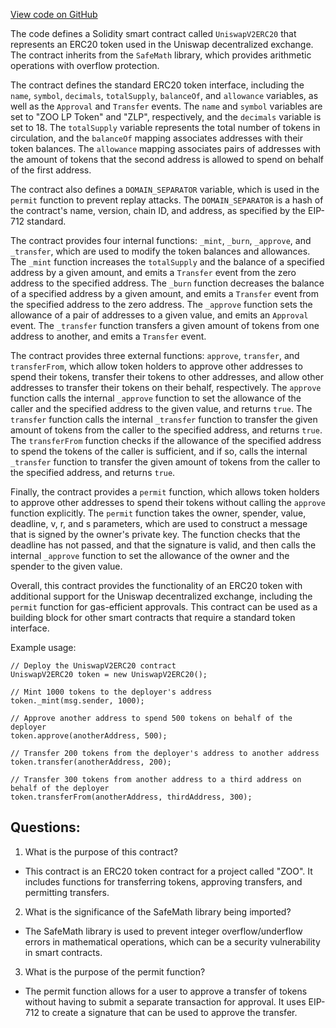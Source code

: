 [View code on GitHub](zoo-labs/zoo/blob/master/contracts/src/uniswapv2/UniswapV2ERC20.sol)

The code defines a Solidity smart contract called `UniswapV2ERC20` that represents an ERC20 token used in the Uniswap decentralized exchange. The contract inherits from the `SafeMath` library, which provides arithmetic operations with overflow protection. 

The contract defines the standard ERC20 token interface, including the `name`, `symbol`, `decimals`, `totalSupply`, `balanceOf`, and `allowance` variables, as well as the `Approval` and `Transfer` events. The `name` and `symbol` variables are set to "ZOO LP Token" and "ZLP", respectively, and the `decimals` variable is set to 18. The `totalSupply` variable represents the total number of tokens in circulation, and the `balanceOf` mapping associates addresses with their token balances. The `allowance` mapping associates pairs of addresses with the amount of tokens that the second address is allowed to spend on behalf of the first address.

The contract also defines a `DOMAIN_SEPARATOR` variable, which is used in the `permit` function to prevent replay attacks. The `DOMAIN_SEPARATOR` is a hash of the contract's name, version, chain ID, and address, as specified by the EIP-712 standard.

The contract provides four internal functions: `_mint`, `_burn`, `_approve`, and `_transfer`, which are used to modify the token balances and allowances. The `_mint` function increases the `totalSupply` and the balance of a specified address by a given amount, and emits a `Transfer` event from the zero address to the specified address. The `_burn` function decreases the balance of a specified address by a given amount, and emits a `Transfer` event from the specified address to the zero address. The `_approve` function sets the allowance of a pair of addresses to a given value, and emits an `Approval` event. The `_transfer` function transfers a given amount of tokens from one address to another, and emits a `Transfer` event.

The contract provides three external functions: `approve`, `transfer`, and `transferFrom`, which allow token holders to approve other addresses to spend their tokens, transfer their tokens to other addresses, and allow other addresses to transfer their tokens on their behalf, respectively. The `approve` function calls the internal `_approve` function to set the allowance of the caller and the specified address to the given value, and returns `true`. The `transfer` function calls the internal `_transfer` function to transfer the given amount of tokens from the caller to the specified address, and returns `true`. The `transferFrom` function checks if the allowance of the specified address to spend the tokens of the caller is sufficient, and if so, calls the internal `_transfer` function to transfer the given amount of tokens from the caller to the specified address, and returns `true`.

Finally, the contract provides a `permit` function, which allows token holders to approve other addresses to spend their tokens without calling the `approve` function explicitly. The `permit` function takes the owner, spender, value, deadline, v, r, and s parameters, which are used to construct a message that is signed by the owner's private key. The function checks that the deadline has not passed, and that the signature is valid, and then calls the internal `_approve` function to set the allowance of the owner and the spender to the given value. 

Overall, this contract provides the functionality of an ERC20 token with additional support for the Uniswap decentralized exchange, including the `permit` function for gas-efficient approvals. This contract can be used as a building block for other smart contracts that require a standard token interface. 

Example usage:
```
// Deploy the UniswapV2ERC20 contract
UniswapV2ERC20 token = new UniswapV2ERC20();

// Mint 1000 tokens to the deployer's address
token._mint(msg.sender, 1000);

// Approve another address to spend 500 tokens on behalf of the deployer
token.approve(anotherAddress, 500);

// Transfer 200 tokens from the deployer's address to another address
token.transfer(anotherAddress, 200);

// Transfer 300 tokens from another address to a third address on behalf of the deployer
token.transferFrom(anotherAddress, thirdAddress, 300);
```
## Questions: 
 1. What is the purpose of this contract?
- This contract is an ERC20 token contract for a project called "ZOO". It includes functions for transferring tokens, approving transfers, and permitting transfers.

2. What is the significance of the SafeMath library being imported?
- The SafeMath library is used to prevent integer overflow/underflow errors in mathematical operations, which can be a security vulnerability in smart contracts.

3. What is the purpose of the permit function?
- The permit function allows for a user to approve a transfer of tokens without having to submit a separate transaction for approval. It uses EIP-712 to create a signature that can be used to approve the transfer.